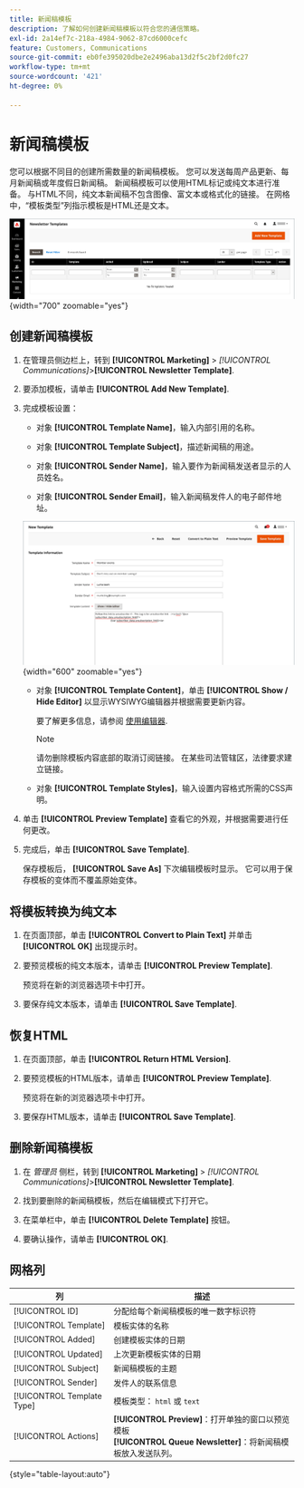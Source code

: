 ```yaml
---
title: 新闻稿模板
description: 了解如何创建新闻稿模板以符合您的通信策略。
exl-id: 2a14ef7c-218a-4984-9062-87cd6000cefc
feature: Customers, Communications
source-git-commit: eb0fe395020dbe2e2496aba13d2f5c2bf2d0fc27
workflow-type: tm+mt
source-wordcount: '421'
ht-degree: 0%

---
```


# 新闻稿模板

您可以根据不同目的创建所需数量的新闻稿模板。 您可以发送每周产品更新、每月新闻稿或年度假日新闻稿。 新闻稿模板可以使用HTML标记或纯文本进行准备。 与HTML不同，纯文本新闻稿不包含图像、富文本或格式化的链接。 在网格中，“模板类型”列指示模板是HTML还是文本。

![新闻稿模板 — 添加到新闻稿队列](./assets/newsletter-templates-grid.png){width="700" zoomable="yes"}

## 创建新闻稿模板

1. 在管理员侧边栏上，转到 **[!UICONTROL Marketing]** > _[!UICONTROL Communications]_>**[!UICONTROL Newsletter Template]**.

1. 要添加模板，请单击 **[!UICONTROL Add New Template]**.

1. 完成模板设置：

   - 对象 **[!UICONTROL Template Name]**，输入内部引用的名称。

   - 对象 **[!UICONTROL Template Subject]**，描述新闻稿的用途。

   - 对象 **[!UICONTROL Sender Name]**，输入要作为新闻稿发送者显示的人员姓名。

   - 对象 **[!UICONTROL Sender Email]**，输入新闻稿发件人的电子邮件地址。

   ![新闻稿模板信息](./assets/newsletter-template-information2.png){width="600" zoomable="yes"}

   - 对象 **[!UICONTROL Template Content]**，单击 **[!UICONTROL Show / Hide Editor]** 以显示WYSIWYG编辑器并根据需要更新内容。

     要了解更多信息，请参阅 [使用编辑器](../content-design/editor.md).

     >[!NOTE]
     >
     >请勿删除模板内容底部的取消订阅链接。 在某些司法管辖区，法律要求建立链接。

   - 对象 **[!UICONTROL Template Styles]**，输入设置内容格式所需的CSS声明。

1. 单击 **[!UICONTROL Preview Template]** 查看它的外观，并根据需要进行任何更改。

1. 完成后，单击 **[!UICONTROL Save Template]**.

   保存模板后， **[!UICONTROL Save As]** 下次编辑模板时显示。 它可以用于保存模板的变体而不覆盖原始变体。

## 将模板转换为纯文本

1. 在页面顶部，单击 **[!UICONTROL Convert to Plain Text]** 并单击 **[!UICONTROL OK]** 出现提示时。

1. 要预览模板的纯文本版本，请单击 **[!UICONTROL Preview Template]**.

   预览将在新的浏览器选项卡中打开。

1. 要保存纯文本版本，请单击 **[!UICONTROL Save Template]**.

## 恢复HTML

1. 在页面顶部，单击 **[!UICONTROL Return HTML Version]**.  

1. 要预览模板的HTML版本，请单击 **[!UICONTROL Preview Template]**.

   预览将在新的浏览器选项卡中打开。

1. 要保存HTML版本，请单击 **[!UICONTROL Save Template]**.

## 删除新闻稿模板

1. 在 _管理员_ 侧栏，转到 **[!UICONTROL Marketing]** > _[!UICONTROL Communications]_>**[!UICONTROL Newsletter Template]**.

1. 找到要删除的新闻稿模板，然后在编辑模式下打开它。

1. 在菜单栏中，单击 **[!UICONTROL Delete Template]** 按钮。

1. 要确认操作，请单击 **[!UICONTROL OK]**.

## 网格列

| 列 | 描述 |
|--- |--- |
| [!UICONTROL ID] | 分配给每个新闻稿模板的唯一数字标识符 |
| [!UICONTROL Template] | 模板实体的名称 |
| [!UICONTROL Added] | 创建模板实体的日期 |
| [!UICONTROL Updated] | 上次更新模板实体的日期 |
| [!UICONTROL Subject] | 新闻稿模板的主题 |
| [!UICONTROL Sender] | 发件人的联系信息 |
| [!UICONTROL Template Type] | 模板类型： `html` 或 `text` |
| [!UICONTROL Actions] | **[!UICONTROL Preview]**：打开单独的窗口以预览模板 <br>**[!UICONTROL Queue Newsletter]**：将新闻稿模板放入发送队列。 |

{style="table-layout:auto"}

